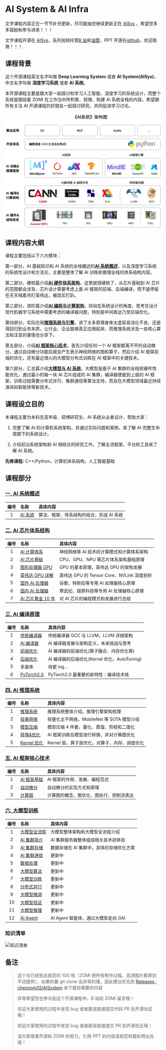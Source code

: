 # AI System & AI Infra

文字课程内容正在一节节补充更新，尽可能抽空继续更新正在 [AISys](https://chenzomi12.github.io/) ，希望您多多鼓励和参与进来！！！

文字课程开源在 [AISys](https://chenzomi12.github.io/)，系列视频托管[B 站](https://space.bilibili.com/517221395)和[油管](https://www.youtube.com/@zomi6222/videos)，PPT 开源在[github](https://github.com/chenzomi12/AISystem)，欢迎取用！！！

## 课程背景

这个开源课程英文名字叫做 **Deep Learning System** 或者 **AI System(AISys)**，中文名字叫做 **深度学习系统** 或者 **AI 系统**。

本开源课程主要是跟大家一起探讨和学习人工智能、深度学习的系统设计，而整个系统是围绕着 ZOMI 在工作当中所积累、梳理、构建 AI 系统全栈的内容。希望跟所有关注 AI 开源课程的好朋友一起探讨研究，共同促进学习讨论。

![AI 系统全栈](images/ai_system01.png)

## 课程内容大纲

课程主要包括以下六大模块：

第一部分，AI 基础知识和 AI 系统的全栈概述的[<u>**AI 系统概述**</u>](./01Introduction/README.md)，以及深度学习系统的系统性设计和方法论，主要是整体了解 AI 训练和推理全栈的体系结构内容。

第二部分，硬核篇介绍[<u>**AI 硬件体系架构**</u>](./02Hardware/README.md)，这里就很硬核了，从芯片基础到 AI 芯片的范围都会涉及，芯片设计需要考虑上面 AI 框架的前端、后端编译，而不是停留在天天喊着吊打英伟达，被现实打趴。

第三部分，进阶篇介绍[<u>**AI 编程与计算架构**</u>](./03Compiler/README.md)，将站在系统设计的角度，思考在设计现代机器学习系统中需要考虑的编译器问题，特别是中间表达乃至后端优化。

第四部分，实际应用[<u>**推理系统与引擎**</u>](./04Inference/README.md)，讲了太多原理身体太虚容易消化不良，还是得回归到业务本质，让行业、企业能够真正应用起来，而推理系统涉及一些核心算法和注意的事情也分享下。

第五部分，介绍[<u>**AI 框架核心技术**</u>](./05Framework/README.md)，首先介绍任何一个 AI 框架都离不开的自动微分，通过自动微分功能后就会产生表示神经网络的图和算子，然后介绍 AI 框架前端的优化，还有最近很火的大模型分布式训练在 AI 框架中的关键技术。

第六部分，汇总篇介绍<u>**大模型与 AI 系统**</u>，大模型是基于 AI 集群的全栈软硬件性能优化，通过最小的每一块 AI 芯片组成的 AI 集群，编译器使能到上层的 AI 框架，训练过程需要分布式并行、集群通信等算法支持，而且在大模型领域最近持续演进如智能体等新技术。

## 课程设立目的

本课程主要为本科生高年级、硕博研究生、AI 系统从业者设计，帮助大家：

1. 完整了解 AI 的计算机系统架构，并通过实际问题和案例，来了解 AI 完整生命周期下的系统设计。

2. 介绍前沿系统架构和 AI 相结合的研究工作，了解主流框架、平台和工具来了解 AI 系统。

**先修课程:** C++/Python，计算机体系结构，人工智能基础

## 课程部分

### **[一. AI 系统概述](./01Introduction/)**

| 编号  | 名称                                  | 具体内容                        |
|:---:|:----- |:--- |
| 1      | [AI 系统](./01Introduction/) | 算法、框架、体系结构的结合，形成 AI 系统        |

### **[二. AI 芯片体系结构](./02Hardware/)**

| 编号  | 名称                                  | 具体内容                        |
|:---:|:----- |:--- |
| 1      | [AI 计算体系](./02Hardware/01Foundation/) | 神经网络等 AI 技术的计算模式和计算体系架构        |
| 2      | [AI 芯片基础](./02Hardware/02ChipBase/)   | CPU、GPU、NPU 等芯片体系架构基础原理       |
| 3      | [图形处理器 GPU](./02Hardware/03GPUBase/)  | GPU 的基本原理，英伟达 GPU 的架构发展         |
| 4      | [英伟达 GPU 详解](./02Hardware/04NVIDIA/) | 英伟达 GPU 的 Tensor Core、NVLink 深度剖析 |
| 5      | [国外 AI 处理器](./02Hardware/05Abroad/)   | 谷歌、特斯拉等专用 AI 处理器核心原理        |
| 6      | [国内 AI 处理器](./02Hardware/06Domestic/)   | 寒武纪、燧原科技等专用 AI 处理器核心原理        |
| 7      | [AI 芯片黄金 10 年](./02Hardware/07Thought/)   | 对 AI 芯片的编程模式和发展进行总结        |

### **[三. AI 编译原理](./03Compiler/)**

| 编号  | 名称                                  | 具体内容                        |
|:---:|:----- |:--- |
| 1      | [传统编译器](./03Compiler/01Tradition/)    | 传统编译器 GCC 与 LLVM，LLVM 详细架构          |
| 2      | [AI 编译器](./03Compiler/02AICompiler/)  | AI 编译器发展与架构定义，未来挑战与思考            |
| 3      | [前端优化](./03Compiler/03Frontend/)      | AI 编译器的前端优化(算子融合、内存优化等)          |
| 4      | [后端优化](./03Compiler/04Backend/)       | AI 编译器的后端优化(Kernel 优化、AutoTuning) |
| 5      | 多面体                                 | 待更 ing...                        |
| 6      | [PyTorch2.0](./03Compiler/06PyTorch/) | PyTorch2.0 最重要的新特性：编译技术栈         |

### **[四. AI 推理系统](./04Inference/)**

| 编号  | 名称                                  | 具体内容                        |
|:---:|:----- |:--- |
| 1      | [推理系统](./04Inference/01Inference/)  | 推理系统整体介绍，推理引擎架构梳理          |
| 2      | [轻量网络](./04Inference/02Mobilenet/)  | 轻量化主干网络，MobileNet 等 SOTA 模型介绍 |
| 3      | [模型压缩](./04Inference/03Slim/)       | 模型压缩 4 件套，量化、蒸馏、剪枝和二值化       |
| 4      | [转换&优化](./04Inference/04Converter/) | AI 框架训练后模型进行转换，并对计算图优化      |
| 5      | [Kernel 优化](./04Inference/05Kernel/) | Kernel 层、算子层优化，对算子、内存、调度优化  |

### **[五. AI 框架核心技术](./05Framework/)**

| 编号  | 名称                                  | 具体内容                        |
|:---:|:----- |:--- |
| 1   | [AI 框架基础](./05Framework/01Foundation/) | AI 框架的作用、发展、编程范式             |
| 2   | [自动微分](./05Framework/02AutoDiff/)     | 自动微分的实现方式和原理                |
| 3   | [计算图](./05Framework/03DataFlow/)      | 计算图的概念，图优化、图执行、控制流表达        |

### **[六. 大模型训练](./06Foundation/)**

| 编号  | 名称                                  | 具体内容                        |
|:---:|:----- |:--- |
| 1   | [大模型全流程](./06Foundation/01Introduce/)    | 大模型整体架构和大模型全流程介绍           |
| 2   | [AI 集群简介](./06Foundation/02AICluster/)    | AI 集群服务器整体组成相关技术初体验           |
| 3   | [AI 集群存储](./06Foundation/03Storage/)        | 数据存储在 AI 集群中，具体的存储优化方案           |
| 4   | [AI 集群通信](./06Foundation/04Network/)        | 更新中           |
| 5   | [数据处理](./06Foundation/05Dataset/)        | 更新中           |
| 6   | [大模型算法](./06Foundation/06Algorithm/)    | 更新中           |
| 7   | [大模型训练](./06Foundation/07Train/)        | 更新中           |
| 8   | [分布式并行](./06Foundation/08Parallel/)     | 更新中           |
| 9   | [大模型微调](./06Foundation/09Finetune/)     | 更新中           |
| 10  | [大模型验证](./06Foundation/10Evaluate/)     | 更新中           |
| 11  | [大模型推理](./06Foundation/11Inference/)    | 更新中           |
| 12   | [AI Agent](./06Foundation/12Agent/)    | AI Agent 智能体，通过大模型走向 GAI          |

### 知识清单

![知识清单](images/knowledge_list.png)

## 备注

> 这个仓已经到达疯狂的 10G 啦（ZOMI 把所有制作过程、高清图片都原封不动提供），如果你要 git clone 会非常的慢，因此建议优先到  [Releases · chenzomi12/AISystem](https://github.com/chenzomi12/AISystem/releases) 来下载你需要的内容

> 非常希望您也参与到这个开源课程中，B 站给 ZOMI 留言哦！
> 
> 欢迎大家使用的过程中发现 bug 或者勘误直接提交代码 PR 到开源社区哦！
>
> 欢迎大家使用的过程中发现 bug 或者勘误直接提交 PR 到开源社区哦！
>
> 请大家尊重开源和 ZOMI 的努力，引用 PPT 的内容请规范转载标明出处哦！